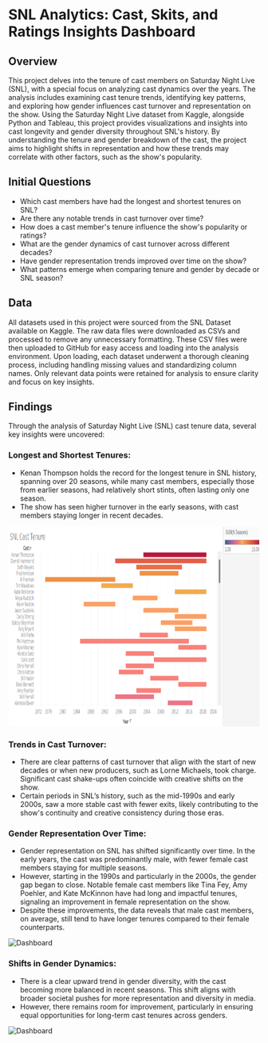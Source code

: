 # SNL Analytics: Cast, Skits, and Ratings Insights Dashboard

## Overview

This project delves into the tenure of cast members on Saturday Night Live (SNL), with a special focus on analyzing cast dynamics over the years. The analysis includes examining cast tenure trends, identifying key patterns, and exploring how gender influences cast turnover and representation on the show. Using the Saturday Night Live dataset from Kaggle, alongside Python and Tableau, this project provides visualizations and insights into cast longevity and gender diversity throughout SNL's history. By understanding the tenure and gender breakdown of the cast, the project aims to highlight shifts in representation and how these trends may correlate with other factors, such as the show's popularity.

## Initial Questions

- Which cast members have had the longest and shortest tenures on SNL?  
- Are there any notable trends in cast turnover over time?  
- How does a cast member's tenure influence the show's popularity or ratings?  
- What are the gender dynamics of cast turnover across different decades?  
- Have gender representation trends improved over time on the show?  
- What patterns emerge when comparing tenure and gender by decade or SNL season?  

## Data

All datasets used in this project were sourced from the SNL Dataset available on Kaggle. The raw data files were downloaded as CSVs and processed to remove any unnecessary formatting. These CSV files were then uploaded to GitHub for easy access and loading into the analysis environment. Upon loading, each dataset underwent a thorough cleaning process, including handling missing values and standardizing column names. Only relevant data points were retained for analysis to ensure clarity and focus on key insights.

## Findings

Through the analysis of Saturday Night Live (SNL) cast tenure data, several key insights were uncovered:

### Longest and Shortest Tenures:
- Kenan Thompson holds the record for the longest tenure in SNL history, spanning over 20 seasons, while many cast members, especially those from earlier seasons, had relatively short stints, often lasting only one season.  
- The show has seen higher turnover in the early seasons, with cast members staying longer in recent decades.
<img src="https://github.com/roshnik1/SNL-Analytics/blob/main/images/Cast%20Tenure%20Dashboard.png" alt="Dashboard" width="800" height="400"/>

### Trends in Cast Turnover:
- There are clear patterns of cast turnover that align with the start of new decades or when new producers, such as Lorne Michaels, took charge. Significant cast shake-ups often coincide with creative shifts on the show.  
- Certain periods in SNL’s history, such as the mid-1990s and early 2000s, saw a more stable cast with fewer exits, likely contributing to the show's continuity and creative consistency during those eras.

### Gender Representation Over Time:
- Gender representation on SNL has shifted significantly over time. In the early years, the cast was predominantly male, with fewer female cast members staying for multiple seasons.  
- However, starting in the 1990s and particularly in the 2000s, the gender gap began to close. Notable female cast members like Tina Fey, Amy Poehler, and Kate McKinnon have had long and impactful tenures, signaling an improvement in female representation on the show.  
- Despite these improvements, the data reveals that male cast members, on average, still tend to have longer tenures compared to their female counterparts.
<img src="https://github.com/roshnik1/SNL-Analytics/blob/main/images/gender_analytics.png" alt="Dashboard" width="800" height="400"/>  

### Shifts in Gender Dynamics:
- There is a clear upward trend in gender diversity, with the cast becoming more balanced in recent seasons. This shift aligns with broader societal pushes for more representation and diversity in media.
- However, there remains room for improvement, particularly in ensuring equal opportunities for long-term cast tenures across genders.
<img src="https://github.com/roshnik1/SNL-Analytics/blob/main/images/gender_ratio.png" alt="Dashboard" width="800" height="400"/>
